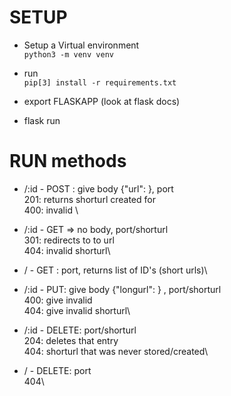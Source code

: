 # SETUP

* Setup a Virtual environment\
    `python3 -m venv venv`

* run\
`pip[3] install -r requirements.txt`

* export FLASKAPP (look at flask docs)

* flask run


# RUN methods

* /:id - POST : give body {"url": <some url>}, port\
    201: returns shorturl created for <some url>\
    400: invalid <some url>\
* /:id - GET => no body, port/shorturl \
      301: redirects to to url \
      404: invalid shorturl\
* / - GET : port, returns list of ID's (short urls)\
* /:id - PUT: give body {"longurl": <some url>} , port/shorturl\
    400: give invalid <some url>\
    404: give invalid shorturl\
    
* /:id - DELETE: port/shorturl\
    204: deletes that entry\
    404: shorturl that was never stored/created\
    
* / - DELETE: port\
    404\

